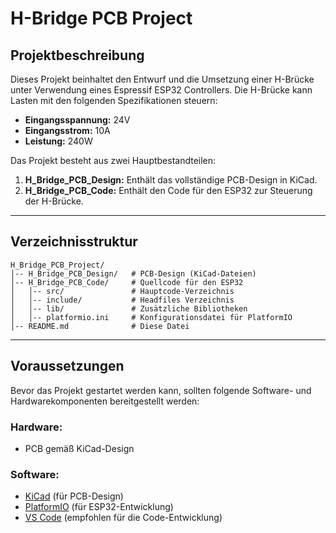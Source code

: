 # H-Bridge PCB Project

## Projektbeschreibung
Dieses Projekt beinhaltet den Entwurf und die Umsetzung einer H-Brücke unter Verwendung eines Espressif ESP32 Controllers. Die H-Brücke kann Lasten mit den folgenden Spezifikationen steuern:

- **Eingangsspannung:** 24V
- **Eingangsstrom:** 10A
- **Leistung:** 240W

Das Projekt besteht aus zwei Hauptbestandteilen:
1. **H_Bridge_PCB_Design:** Enthält das vollständige PCB-Design in KiCad.
2. **H_Bridge_PCB_Code:** Enthält den Code für den ESP32 zur Steuerung der H-Brücke.

---

## Verzeichnisstruktur

```
H_Bridge_PCB_Project/
│-- H_Bridge_PCB_Design/   # PCB-Design (KiCad-Dateien)
│-- H_Bridge_PCB_Code/     # Quellcode für den ESP32
│   │-- src/               # Hauptcode-Verzeichnis
│   │-- include/           # Headfiles Verzeichnis
│   │-- lib/               # Zusätzliche Bibliotheken
│   │-- platformio.ini     # Konfigurationsdatei für PlatformIO
│-- README.md              # Diese Datei
```

---

## Voraussetzungen
Bevor das Projekt gestartet werden kann, sollten folgende Software- und Hardwarekomponenten bereitgestellt werden:

### Hardware:
- PCB gemäß KiCad-Design

### Software:
- [KiCad](https://www.kicad.org/) (für PCB-Design)
- [PlatformIO](https://platformio.org/) (für ESP32-Entwicklung)
- [VS Code](https://code.visualstudio.com/) (empfohlen für die Code-Entwicklung)



